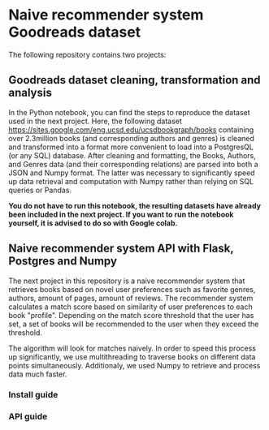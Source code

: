 # Naive recommender system Goodreads dataset

The following repository contains two projects:

## Goodreads dataset cleaning, transformation and analysis

In the Python notebook, you can find the steps to reproduce the dataset used in the next project. Here, the following dataset https://sites.google.com/eng.ucsd.edu/ucsdbookgraph/books containing over 2.3million books (and corresponding authors and genres) is cleaned and transformed into a format more convenient to load into a PostgresQL (or any SQL) database. After cleaning and formatting, the Books, Authors, and Genres data (and their corresponding relations) are parsed into both a JSON and Numpy format. The latter was necessary to significantly speed up data retrieval and computation with Numpy rather than relying on SQL queries or Pandas. 

<b>You do not have to run this notebook, the resulting datasets have already been included in the next project. If you want to run the notebook yourself, it is advised to do so with Google colab.</b>

## Naive recommender system API with Flask, Postgres and Numpy

The next project in this repository is a naive recommender system that retrieves books based on novel user preferences such as favorite genres, authors, amount of pages, amount of reviews. The recommender system calculates a match score based on similarity of user preferences to each book "profile". Depending on the match score threshold that the user has set, a set of books will be recommended to the user when they exceed the threshold.

The algorithm will look for matches naively. In order to speed this process up significantly, we use multithreading to traverse books on different data points simultaneously. Additionaly, we used Numpy to retrieve and process data much faster. 

### Install guide

### API guide






